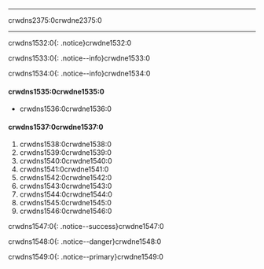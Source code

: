 * * *

crwdns2375:0crwdne2375:0

* * *

crwdns1532:0{: .notice}crwdne1532:0

crwdns1533:0{: .notice--info}crwdne1533:0

crwdns1534:0{: .notice--info}crwdne1534:0

#### crwdns1535:0crwdne1535:0

* crwdns1536:0crwdne1536:0

#### crwdns1537:0crwdne1537:0

  1. crwdns1538:0crwdne1538:0
  2. crwdns1539:0crwdne1539:0
  3. crwdns1540:0crwdne1540:0
  4. crwdns1541:0crwdne1541:0
  5. crwdns1542:0crwdne1542:0
  6. crwdns1543:0crwdne1543:0
  7. crwdns1544:0crwdne1544:0
  8. crwdns1545:0crwdne1545:0
  9. crwdns1546:0crwdne1546:0

crwdns1547:0{: .notice--success}crwdne1547:0

crwdns1548:0{: .notice--danger}crwdne1548:0

crwdns1549:0{: .notice--primary}crwdne1549:0
